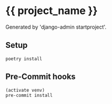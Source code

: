 # {{ project_name }}

Generated by 'django-admin startproject'.

## Setup

    poetry install

## Pre-Commit hooks

    (activate venv)
    pre-commit install
